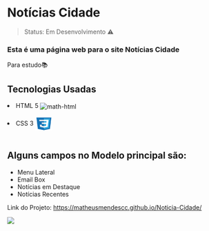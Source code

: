 <h1>Notícias Cidade</h1> 

> Status: Em Desenvolvimento ⚠

<h3>Esta é uma página web para o site Notícias Cidade</h3>
Para estudo📚

<h2>Tecnologias Usadas</h2>
<li>HTML 5 <img align="center" alt="math-html" height="25" width="35" src="https://cdn.jsdelivr.net/gh/devicons/devicon/icons/html5/html5-original.svg"></li>
<br>
<li>CSS 3 <img align="center" alt="math-css" height="30" width="40" src="https://raw.githubusercontent.com/devicons/devicon/master/icons/css3/css3-original.svg"></li>
<br>

<h2>Alguns campos no Modelo principal são:</h2>
<ul>
  <li>Menu Lateral</li>
  <li>Email Box</li>
  <li>Notícias em Destaque</li>
  <li>Notícias Recentes</li>
</ul>

Link do Projeto: https://matheusmendescc.github.io/Noticia-Cidade/

<!--Organizar README fazendo listas por abas(Home, Brasil, Podscast...)-->

<img src="https://user-images.githubusercontent.com/84646971/152890146-0c3504a6-2ed6-4402-9c44-702a928c916a.png">
